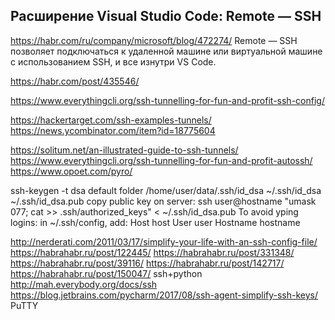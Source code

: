 
## Расширение Visual Studio Code: Remote — SSH 
<https://habr.com/ru/company/microsoft/blog/472274/>
 Remote — SSH позволяет подключаться к удаленной машине или виртуальной машине с использованием SSH, 
 и все изнутри VS Code.
 
 
   
https://habr.com/post/435546/  
  
https://www.everythingcli.org/ssh-tunnelling-for-fun-and-profit-ssh-config/  
  
https://hackertarget.com/ssh-examples-tunnels/
https://news.ycombinator.com/item?id=18775604  
  
https://solitum.net/an-illustrated-guide-to-ssh-tunnels/
https://www.everythingcli.org/ssh-tunnelling-for-fun-and-profit-autossh/ 
https://www.opoet.com/pyro/

ssh-keygen -t dsa
default folder /home/user/data/.ssh/id_dsa
~/.ssh/id_dsa  ~/.ssh/id_dsa.pub
copy public key on server:
ssh user@hostname "umask 077; cat >> .ssh/authorized_keys" < ~/.ssh/id_dsa.pub
To avoid yping logins:
in ~/.ssh/config, add:
Host host
User user
Hostname hostname

http://nerderati.com/2011/03/17/simplify-your-life-with-an-ssh-config-file/
https://habrahabr.ru/post/122445/
https://habrahabr.ru/post/331348/
https://habrahabr.ru/post/39116/
https://habrahabr.ru/post/142717/
https://habrahabr.ru/post/150047/ ssh+python
http://mah.everybody.org/docs/ssh
https://blog.jetbrains.com/pycharm/2017/08/ssh-agent-simplify-ssh-keys/ PuTTY

